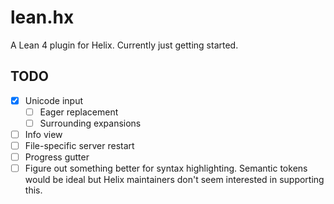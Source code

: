 # lean.hx

A Lean 4 plugin for Helix. Currently just getting started.

## TODO

- [x] Unicode input
  - [ ] Eager replacement
  - [ ] Surrounding expansions
- [ ] Info view
- [ ] File-specific server restart
- [ ] Progress gutter
- [ ] Figure out something better for syntax highlighting. Semantic tokens would be ideal but Helix maintainers don't seem interested in supporting this.
